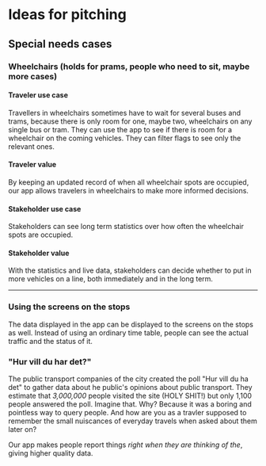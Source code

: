 Ideas for pitching
=================

Special needs cases
---------

### Wheelchairs (holds for prams, people who need to sit, maybe more cases)

#### Traveler use case

Travellers in wheelchairs sometimes have to wait for several buses and trams, because there is only room for one, maybe two, wheelchairs on any single bus or tram. They can use the app to see if there is room for a wheelchair on the coming vehicles. They can filter flags to see only the relevant ones.

#### Traveler value 

By keeping an updated record of when all wheelchair spots are occupied, our app allows travelers in wheelchairs to make more informed decisions.

#### Stakeholder use case

Stakeholders can see long term statistics over how often the wheelchair spots are occupied.

#### Stakeholder value

With the statistics and live data, stakeholders can decide whether to put in more vehicles on a line, both immediately and in the long term.

******

### Using the screens on the stops

The data displayed in the app can be displayed to the screens on the stops as well. Instead of using an ordinary time table, people can see the actual traffic and the status of it.

### "Hur vill du har det?"

The public transport companies of the city created the poll "Hur vill du ha det" to gather data about he public's opinions about public transport. They estimate that *3,000,000* people visited the site (HOLY SHIT!) but only 1,100 people answered the poll. Imagine that. Why? Because it was a boring and pointless way to query people. And how are you as a travler supposed to remember the small nuiscances of everyday travels when asked about them later on?

Our app makes people report things *right when they are thinking of the*, giving higher quality data.
